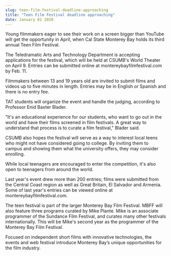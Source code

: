 ```yaml
---
slug: teen-film-festival-deadline-approaching
title: "Teen Film Festival deadline approaching"
date: January 01 2020
---
```


 
<p>
  Young filmmakers eager to see their work on a screen bigger than YouTube will
  get the opportunity in April, when Cal State Monterey Bay holds its third
  annual Teen Film Festival.
</p>
<p>
  The Teledramatic Arts and Technology Department is accepting applications for
  the festival, which will be held at CSUMB's World Theater on April 9. Entries
  can be submitted online at montereybayfilmfestival.com by Feb. 11.
</p>
<p>
  Filmmakers between 13 and 19 years old are invited to submit films and videos
  up to five minutes in length. Entries may be in English or Spanish and there
  is no entry fee.
</p>
<p>
  TAT students will organize the event and handle the judging, according to
  Professor Enid Baxter Blader.
</p>
<p>
  "It's an educational experience for our students, who want to go out in the
  world and have their films screened in film festivals. A great way to
  understand that process is to curate a film festival," Blader said.
</p>
<p>
  CSUMB also hopes the festival will serve as a way to interest local teens who
  might not have considered going to college. By inviting them to campus and
  showing them what the university offers, they may consider enrolling.
</p>
<p>
  While local teenagers are encouraged to enter the competition, it's also open
  to teenagers from around the world.
</p>
<p>
  Last year's event drew more than 200 entries; films were submitted from the
  Central Coast region as well as Great Britain, El Salvador and Armenia. Some
  of last year's entries can be viewed online at montereybayfilmfestival.com.
</p>
<p>
  The teen festival is part of the larger Monterey Bay Film Festival. MBFF will
  also feature three programs curated by Mike Plante. Mike is an associate
  programmer of the Sundance Film Festival, and curates many other festivals
  internationally. This will be Mike's second year as the programmer of the
  Monterey Bay Film Festival.
</p>
<p>
  Focused on independent short films with innovative technologies, the events
  and web festival introduce Monterey Bay’s unique opportunities for the film
  industry.
</p>
 
